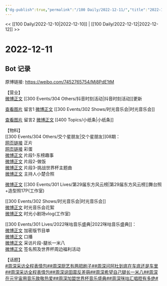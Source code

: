 ```yaml
---
{"dg-publish":true,"permalink":"/100 Daily/2022-12-11/","title":"2022-12-11","created":"2022-12-21T09:43:01.000+08:00","updated":"2023-01-09T17:24:37.663+08:00"}
---
```



<< [[100 Daily/2022-12-10\|2022-12-10]] | [[100 Daily/2022-12-12\|2022-12-12]] >>

# 2022-12-11

## Bot 记录

原博链接: https://weibo.com/7452765754/Mj8PdE1tM

【营业】  
[微博正文](https://m.weibo.cn/6466290670/4845450136130483) [[300 Events/304 Others/抖音时刻活动\|抖音时刻活动]]更新

[查看图片](https://wx2.sinaimg.cn/large/0088n2Pggy1h9088hzp95j30yi0ivwfu.jpg) 留言1 [微博正文](https://m.weibo.cn/1355837881/4845505564378766) [[300 Events/302 Shows/时光音乐会\|时光音乐会]]

[查看图片](https://wx4.sinaimg.cn/large/0088n2Pggy1h9088nzagej30yi0a4q3q.jpg) 留言2 [微博正文](https://m.weibo.cn/1736988591/4845243956206532) [[400 Topics/小纸条\|小纸条]]

【物料】  
[[300 Events/304 Others/交个星朋友\|交个星朋友]]08期：  
[网页链接](https://weibo.cn/sinaurl?u=https%3A%2F%2Fbp-share.bestv.com.cn%2Fbp-share%2FsharePage.html%3FtitleId%3D557532%26contentId%3D-1%26currentEpisode%3D0%26modelType%3D1%26curModel%3D0%26version%3D4.9.6%26platform%3Dios) 正片  
[网页链接](https://weibo.cn/sinaurl?u=https%3A%2F%2Fbp-share.bestv.com.cn%2Fbp-share%2FsharePage.html%3FtitleId%3D557526%26contentId%3D-1%26currentEpisode%3D0%26modelType%3D1%26curModel%3D0%26version%3D4.9.6%26platform%3Dios) 彩蛋  
[微博正文](https://m.weibo.cn/7779932378/4845461468874354) 片段1-东榜趣事  
[微博正文](https://m.weibo.cn/7779932378/4845466501514041) 片段2-做饭  
[微博正文](https://m.weibo.cn/7779932378/4845470281898377) 片段3-挑战世界杯主题曲  
[微博正文](https://m.weibo.cn/5744289682/4845519630771552) 主持人小楚合照

[微博正文](https://m.weibo.cn/7478855230/4845492825754071) [[300 Events/301 Lives/第29届东方风云榜\|第29届东方风云榜]]舞台照+造型照17P(工作室)

[[300 Events/302 Shows/时光音乐会\|时光音乐会]]  
[微博正文](https://m.weibo.cn/7703778879/4845445119476812) 时光音乐会花絮  
[微博正文](https://m.weibo.cn/7478855230/4845534130734458) 时光小剧场vlog(工作室)

[[300 Events/301 Lives/2022咪咕音乐盛典\|2022咪咕音乐盛典]]：  
[微博正文](https://m.weibo.cn/1867028705/4845205419723337) 加密版节目单  
[微博正文](https://m.weibo.cn/1867028705/4845550182865980) 口播  
[微博正文](https://m.weibo.cn/1867028705/4845538866628208) 采访片段-腿长一米八  
[微博正文](https://m.weibo.cn/1867028705/4845501742323755) 签名照及世界杯周边福利活动

【话题】  
[#周深采访全程表情包#](https://s.weibo.com/weibo?q=%23%E5%91%A8%E6%B7%B1%E9%87%87%E8%AE%BF%E5%85%A8%E7%A8%8B%E8%A1%A8%E6%83%85%E5%8C%85%23)[#周深厨艺有两把刷子#](https://s.weibo.com/weibo?q=%23%E5%91%A8%E6%B7%B1%E5%8E%A8%E8%89%BA%E6%9C%89%E4%B8%A4%E6%8A%8A%E5%88%B7%E5%AD%90%23)[#周深问阿杜到底在车底还是车里#](https://s.weibo.com/weibo?q=%23%E5%91%A8%E6%B7%B1%E9%97%AE%E9%98%BF%E6%9D%9C%E5%88%B0%E5%BA%95%E5%9C%A8%E8%BD%A6%E5%BA%95%E8%BF%98%E6%98%AF%E8%BD%A6%E9%87%8C%23)[#周深采访全程表情包#](https://s.weibo.com/weibo?q=%23%E5%91%A8%E6%B7%B1%E9%87%87%E8%AE%BF%E5%85%A8%E7%A8%8B%E8%A1%A8%E6%83%85%E5%8C%85%23)[#周深说田震反差萌#](https://s.weibo.com/weibo?q=%23%E5%91%A8%E6%B7%B1%E8%AF%B4%E7%94%B0%E9%9C%87%E5%8F%8D%E5%B7%AE%E8%90%8C%23)[#周深希望自己腿长一米八#](https://s.weibo.com/weibo?q=%23%E5%91%A8%E6%B7%B1%E5%B8%8C%E6%9C%9B%E8%87%AA%E5%B7%B1%E8%85%BF%E9%95%BF%E4%B8%80%E7%B1%B3%E5%85%AB%23)[#周深在元宇宙用音乐致敬热爱#](https://s.weibo.com/weibo?q=%23%E5%91%A8%E6%B7%B1%E5%9C%A8%E5%85%83%E5%AE%87%E5%AE%99%E7%94%A8%E9%9F%B3%E4%B9%90%E8%87%B4%E6%95%AC%E7%83%AD%E7%88%B1%23)[#周深加盟世界杯音乐盛典#](https://s.weibo.com/weibo?q=%23%E5%91%A8%E6%B7%B1%E5%8A%A0%E7%9B%9F%E4%B8%96%E7%95%8C%E6%9D%AF%E9%9F%B3%E4%B9%90%E7%9B%9B%E5%85%B8%23)[#周深咪咕汇唱腔有多绝#](https://s.weibo.com/weibo?q=%23%E5%91%A8%E6%B7%B1%E5%92%AA%E5%92%95%E6%B1%87%E5%94%B1%E8%85%94%E6%9C%89%E5%A4%9A%E7%BB%9D%23)
